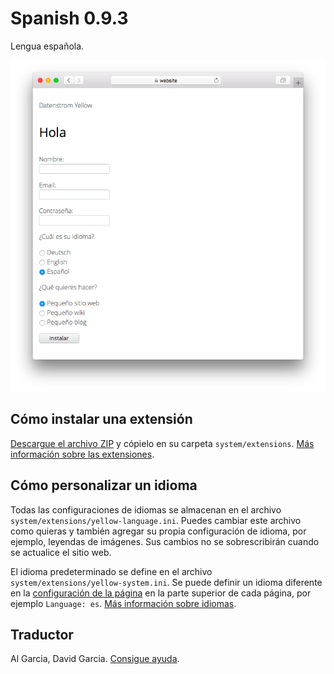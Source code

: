 # Spanish 0.9.3

Lengua española.

<p align="center"><img src="SCREENSHOT.png" alt="Captura de pantalla"></p>

## Cómo instalar una extensión

[Descargue el archivo ZIP](https://github.com/annaesvensson/yellow-language/raw/main/downloads/spanish.zip) y cópielo en su carpeta `system/extensions`. [Más información sobre las extensiones](https://github.com/annaesvensson/yellow-update).

## Cómo personalizar un idioma

Todas las configuraciones de idiomas se almacenan en el archivo `system/extensions/yellow-language.ini`. Puedes cambiar este archivo como quieras y también agregar su propia configuración de idioma, por ejemplo, leyendas de imágenes. Sus cambios no se sobrescribirán cuando se actualice el sitio web.

El idioma predeterminado se define en el archivo `system/extensions/yellow-system.ini`. Se puede definir un idioma diferente en la [configuración de la página](https://github.com/annaesvensson/yellow-core#settings-page) en la parte superior de cada página, por ejemplo `Language: es`. [Más información sobre idiomas](https://datenstrom.se/yellow/help/how-to-customise-languages).

## Traductor

Al Garcia, David Garcia. [Consigue ayuda](https://datenstrom.se/yellow/help/).
